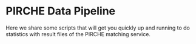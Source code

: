 # PIRCHE Data Pipeline
Here we share some scripts that will get you quickly up and running to do statistics with result files of the PIRCHE matching service.
